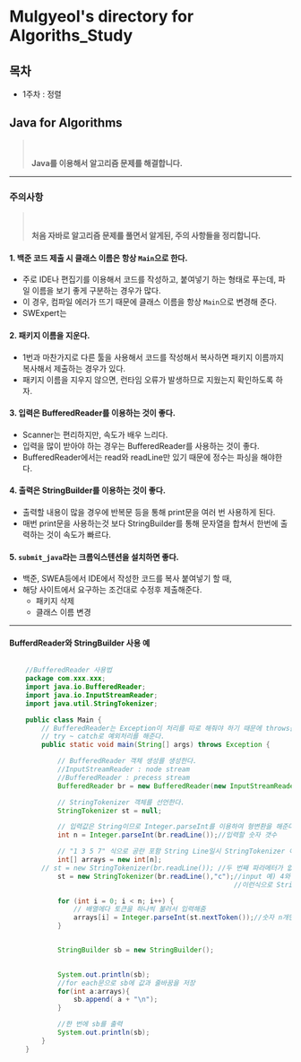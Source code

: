 # Mulgyeol's directory for Algoriths_Study

## 목차
- 1주차 : 정렬


## Java for Algorithms
> <br>
>
> __Java를 이용해서 알고리즘 문제를 해결합니다.__
><br>

---

### 주의사항
> <br>
>
> __처음 자바로 알고리즘 문제를 풀면서 알게된, 주의 사항들을 정리합니다.__
><br>
#### 1. 백준 코드 제출 시 클래스 이름은 항상 `Main`으로 한다.
- 주로 IDE나 편집기를 이용해서 코드를 작성하고, 붙여넣기 하는 형태로 푸는데, 파일 이름을 보기 좋게 구분하는 경우가 많다.
- 이 경우, 컴파일 에러가 뜨기 때문에 클래스 이름을 항상 `Main`으로 변경해 준다.
- SWExpert는

#### 2. 패키지 이름을 지운다.
- 1번과 마찬가지로 다른 툴을 사용해서 코드를 작성해서 복사하면 패키지 이름까지 복사해서 제출하는 경우가 있다.
- 패키지 이름을 지우지 않으면, 런타임 오류가 발생하므로 지웠는지 확인하도록 하자.

#### 3. 입력은 BufferedReader를 이용하는 것이 좋다.
- Scanner는 편리하지만, 속도가 배우 느리다.
- 입력을 많이 받아야 하는 경우는 BufferedReader를 사용하는 것이 좋다.
- BufferedReader에서는 read와 readLine만 있기 때문에 정수는 파싱을 해야한다.

#### 4. 출력은 StringBuilder를 이용하는 것이 좋다.
- 출력할 내용이 많을 경우에 반복문 등을 통해 print문을 여러 번 사용하게 된다.
- 매번 print문을 사용하는것 보다 StringBuilder를 통해 문자열을 합쳐서 한번에 출력하는 것이 속도가 빠르다.

#### 5. `submit_java`라는 크롬익스텐션을 설치하면 좋다.
- 백준, SWEA등에서 IDE에서 작성한 코드를 복사 붙여넣기 할 때,
- 해당 사이트에서 요구하는 조건대로 수정후 제출해준다.
    - 패키지 삭제
    - 클래스 이름 변경


---

#### BufferdReader와 StringBuilder 사용 예
```Java

    //BufferedReader 사용법
    package com.xxx.xxx;
    import java.io.BufferedReader;
    import java.io.InputStreamReader;
    import java.util.StringTokenizer;

    public class Main {
        // BufferedReader는 Exception이 처리를 따로 해줘야 하기 때문에 throws를 해주거나 
        // try ~ catch로 예외처리를 해준다.
        public static void main(String[] args) throws Exception {

            // BufferedReader 객체 생성를 생성한다.
            //InputStreamReader : node stream
            //BufferedReader : precess stream
            BufferedReader br = new BufferedReader(new InputStreamReader(System.in)); 

            // StringTokenizer 객체를 선언한다.
            StringTokenizer st = null;

            // 입력값은 String이므로 Integer.parseInt를 이용하여 형변환을 해준다.
            int n = Integer.parseInt(br.readLine());//입력할 숫자 갯수

            // "1 3 5 7" 식으로 공란 포함 String Line일시 StringTokenizer 이용
            int[] arrays = new int[n];
        // st = new StringTokenizer(br.readLine()); //두 번째 파라메터가 없는  br.readLine()의 기본형은 공백을 제거한 것을 추출해줌
            st = new StringTokenizer(br.readLine(),"c");//input 예) 4와 1c2c3c4c을 input 했다면 arrays에는 1, 2, 3, 4가 저장됨
                                                        //이런식으로 StringTokenizer를 통해 내맘대로 input값을 조절?할 수 있음.

            for (int i = 0; i < n; i++) {
                // 배열에다 토큰을 하나씩 불러서 입력해줌
                arrays[i] = Integer.parseInt(st.nextToken());//숫자 n개만큼 입력 후 배열에 저장
            }


            StringBuilder sb = new StringBuilder();

    
            System.out.println(sb);
            //for each문으로 sb에 값과 줄바꿈을 저장
            for(int a:arrays){
                sb.append( a + "\n");
            }

            //한 번에 sb를 출력
            System.out.println(sb);
        }
    }


```



